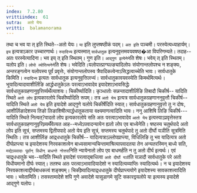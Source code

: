```yaml
---
index:  7.2.80
vrittiindex:  61
sutra:  अतो येयः
vritti:  balamanorama 
---
```


तथा च भव या त् इति स्थिते--अतो येयः। `या` इति लुप्तषष्ठीकं पदम्। `अत इति` पञ्चमी। परस्येत्यध्याहार्यम्। `इय` इत्यत्राऽकार उच्चारणार्थः। `रुदादिभ्य` इत्यस्मात् `सार्वधातुक` इत्यनुवृत्तमवयवषष्ठ�आ विपरिणम्यते। तदाह-- अतः परस्येत्यादिना। भव इय् त् इति स्थितम्। गुण इति। `आद्गुण इत्येनेने`ति शेषः। भवेय् त् इति स्थितम्। यलोप इति। `लोपो व्योरित्यनेने`ति शेषः। भवेदिति।यलोपात्प्राग्घल्ङ्यादिलोपः संयोगान्तलोपश्च न शङ्क्यः, अन्तरङ्गत्वेन यलोपस्य पूर्वं प्रवृत्तेः, संयोगान्तलोपस्य त्रैपादिकत्वेनाऽसिद्धत्वाच्चेति भावः। सार्वधातुके किमिति। `रुदादिभ्य` इत्यतः सार्वधातुक इत्यनुवृत्तिलभ्यं। सार्वधातुकावयवस्येति किमर्थमित्यर्थः। भूयादित्यादावाशीर्लिङि आर्द्धधातुकेऽतः परत्वाऽभावादेव इयादेशाऽभावसिद्धेः सार्वधातुकग्रहणानुवृत्तिर्व्यर्थेत्याशयः। चिकीर्ष्यादिति। कृञ्धातोः सन्नन्तादाशीर्लिङि तिबादौ चिकीर्ष-- यादिति स्थिते `अतो लोप` इत्यकारलोपे चिकीर्ष्यादिति रूपम्। तत्र `अतो येय` इत्यत्र सार्वधातुकग्रहणाननुवृत्तौ चिकीर्ष--यादिति स्थिते `अतो येय` इति इयादेशे आद्गुणे यलोपे चिकीर्षेदिति स्यात्। सार्वधातुकग्रहणानुवृत्तो तु न दोषः, आशीर्लिङादेशस्य तिङो लिङाशिषीत्यार्द्धधातुकताया वक्ष्यमाणत्वादिति भावः। ननु आशिषि लिङि चिकीर्ष---यादिति स्थिते नित्यत्?वादतो लोप इत्यकारलोपे सति अतः परत्वाऽभावादेव `आतो येय` इत्यस्याऽप्रवृत्तेस्तत्र सार्वधातुकग्रहणानुवृत्तिव्र्यर्थैवेत्यत आह--मध्येऽपवादन्यायेन ह्यतो लोप एव बाध्येनेति। षष्ठस्य चतुर्थपादे अतो लोप इति सूत्रं, सप्तमस्य द्वितीयपादे अतो येय इति सूत्रं, सप्तमस्य चतुर्थपादे तु अतो दीर्घो यञीति सूत्रमिति स्थितिः। तत्र आशीर्लिङ आद्र्धधातुके चिकीर्ष-- यादित्यत्राऽल्लोपप्राप्त्या, विधिलिङि तु भव यादित्यत्र अतो दीर्घप्राप्त्या च इयादेशस्य निरवकाशत्वेन बाध्यसामान्यचिन्तामाश्रित्यापवादतया तेन अन्यतरस्मिन् बाध्ये सति, `मद्येऽपवादाः पूर्वान् विधीन् बाधन्ते नोत्तरा`निति न्यायेनातो लोप एव बाधमर्हति न तु अतो दीर्घ इत्यर्थः। एवं चाद्र्धधातुके भव--यादिति स्थिते इयादेशं परत्वाद्बाधित्वा `अतो दीर्घो यञी`ति यञादौ सार्वधातुके परे अतो विधीयमानो दीर्घः स्यात्। ततश्च अतः परत्वाऽभावादियादेशो न स्यादित्यव्याप्तिः स्यादित्यर्थः। न च इयादेशस्य निरवकाशत्वाद्दीर्घबाधकत्वं शङ्क्यम्। चिकीष्र्यादित्याद्र्धधातुके दीर्घप्राप्त्ययोगे इयादेशस्य सावकाशत्वादिति भावः। भवेतामिति। तसस्तामादेशे शपि गुणे अवादेशे यासुडागमे सुटि सकारद्वयलोपे या इत्यस्य इयादेशे आद्गुणे यलोपः।

